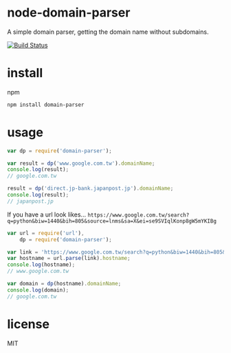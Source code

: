 node-domain-parser
=======================

A simple domain parser, getting the domain name without subdomains.

[![Build Status](https://travis-ci.org/kilfu0701/node-domain-parser.svg?branch=master)](https://travis-ci.org/kilfu0701/node-domain-parser)

install
=======

npm

```bash
npm install domain-parser
```

usage
=====

```javascript
var dp = require('domain-parser');

var result = dp('www.google.com.tw').domainName;
console.log(result);
// google.com.tw

result = dp('direct.jp-bank.japanpost.jp').domainName;
console.log(result);
// japanpost.jp
```

If you have a url look likes...
`https://www.google.com.tw/search?q=python&biw=1440&bih=805&source=lnms&sa=X&ei=se9SVIqlKonp8gW5mYKIBg`
```javascript
var url = require('url'),
    dp = require('domain-parser');

var link = 'https://www.google.com.tw/search?q=python&biw=1440&bih=805&source=lnms&sa=X&ei=se9SVIqlKonp8gW5mYKIBg'
var hostname = url.parse(link).hostname;
console.log(hostname);
// www.google.com.tw

var domain = dp(hostname).domainName;
console.log(domain);
// google.com.tw
```

license
=======

MIT
